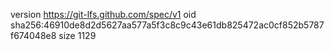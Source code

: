 version https://git-lfs.github.com/spec/v1
oid sha256:46910de8d2d5627aa577a5f3c8c9c43e61db825472ac0cf852b5787f674048e8
size 1129

